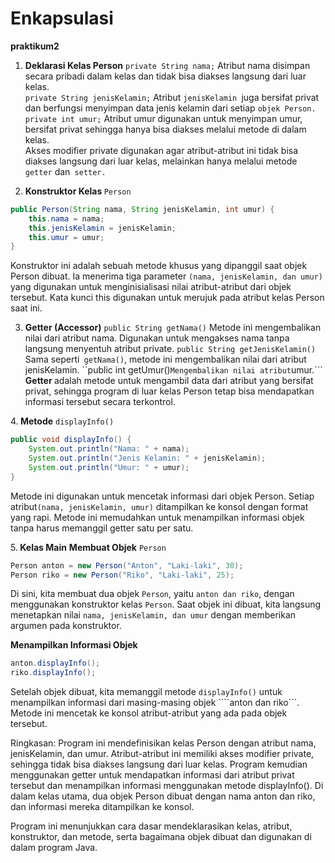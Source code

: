 # Enkapsulasi
<b>praktikum2</b>

1. <b>Deklarasi Kelas Person</b>
```private String nama;```
Atribut nama disimpan secara pribadi dalam kelas dan tidak bisa diakses langsung dari luar kelas.<br>
```private String jenisKelamin;```
Atribut ```jenisKelamin ```juga bersifat privat dan berfungsi menyimpan data jenis kelamin dari setiap ```objek Person.```<br>
```private int umur;```
Atribut umur digunakan untuk menyimpan umur, bersifat privat sehingga hanya bisa diakses melalui metode di dalam kelas.
<br>Akses modifier private digunakan agar atribut-atribut ini tidak bisa diakses langsung dari luar kelas, melainkan hanya melalui metode``` getter``` dan``` setter.```

2. <b>Konstruktor Kelas </b> ```Person```
```java
public Person(String nama, String jenisKelamin, int umur) {
    this.nama = nama;
    this.jenisKelamin = jenisKelamin;
    this.umur = umur;
}
```
Konstruktor ini adalah sebuah metode khusus yang dipanggil saat objek Person dibuat. Ia menerima tiga parameter ```(nama, jenisKelamin, dan umur) ```yang digunakan untuk menginisialisasi nilai atribut-atribut dari objek tersebut. Kata kunci this digunakan untuk merujuk pada atribut kelas Person saat ini.

3. <b>Getter (Accessor)</b>
```public String getNama()```
Metode ini mengembalikan nilai dari atribut nama. Digunakan untuk mengakses nama tanpa langsung menyentuh atribut private.
```public String getJenisKelamin()```
Sama seperti``` getNama()```, metode ini mengembalikan nilai dari atribut jenisKelamin.
``public int getUmur()```
Mengembalikan nilai atribut ```umur.```
<b>Getter </b>adalah metode untuk mengambil data dari atribut yang bersifat privat, sehingga program di luar kelas Person tetap bisa mendapatkan informasi tersebut secara terkontrol.


4.<b> Metode</b> ```displayInfo()```
```java
public void displayInfo() {
    System.out.println("Nama: " + nama);
    System.out.println("Jenis Kelamin: " + jenisKelamin);
    System.out.println("Umur: " + umur);
}
```
Metode ini digunakan untuk mencetak informasi dari objek Person. Setiap atribut```(nama, jenisKelamin, umur)``` ditampilkan ke konsol dengan format yang rapi. Metode ini memudahkan untuk menampilkan informasi objek tanpa harus memanggil getter satu per satu.

5.<b> Kelas Main</b>
<b>Membuat Objek</b> ```Person```

```java
Person anton = new Person("Anton", "Laki-laki", 30);
Person riko = new Person("Riko", "Laki-laki", 25);
```
Di sini, kita membuat dua objek ```Person```, yaitu ```anton dan riko```, dengan menggunakan konstruktor kelas ```Person```. Saat objek ini dibuat, kita langsung menetapkan nilai ```nama, jenisKelamin, dan umur``` dengan memberikan argumen pada konstruktor.

<b>Menampilkan Informasi Objek</b>
```java
anton.displayInfo();
riko.displayInfo();
```
Setelah objek dibuat, kita memanggil metode ```displayInfo()``` untuk menampilkan informasi dari masing-masing objek ````anton dan riko```. Metode ini mencetak ke konsol atribut-atribut yang ada pada objek tersebut.

Ringkasan:
Program ini mendefinisikan kelas Person dengan atribut nama, jenisKelamin, dan umur. Atribut-atribut ini memiliki akses modifier private, sehingga tidak bisa diakses langsung dari luar kelas. Program kemudian menggunakan getter untuk mendapatkan informasi dari atribut privat tersebut dan menampilkan informasi menggunakan metode displayInfo(). Di dalam kelas utama, dua objek Person dibuat dengan nama anton dan riko, dan informasi mereka ditampilkan ke konsol.

Program ini menunjukkan cara dasar mendeklarasikan kelas, atribut, konstruktor, dan metode, serta bagaimana objek dibuat dan digunakan di dalam program Java.
